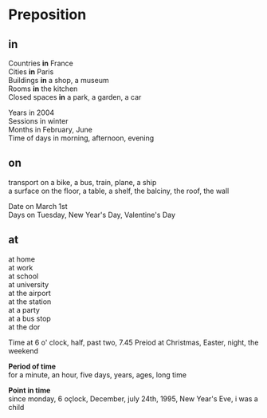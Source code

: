 # Preposition

## in
Countries **in** France  
Cities **in** Paris  
Buildings **in** a shop, a museum  
Rooms **in** the kitchen  
Closed spaces **in** a park, a garden, a car  

Years	in	2004  
Sessions	in	winter  
Months	in	February, June  
Time of days	in	morning, afternoon, evening  

## on		
transport	on	a bike, a bus, train, plane, a ship  
a surface	on	the floor, a table, a shelf, the balciny, the roof, the wall  

Date on	March 1st  
Days on	Tuesday, New Year's Day, Valentine's Day  

## at		
at home  
at work  
at school  
at university  
at the airport  
at the station  
at a party  
at a bus stop  
at the dor  
		
		
Time at	6 o' clock, half, past two, 7.45
Preiod	at	Christmas, Easter, night, the weekend
		
**Period of time**  
for a minute, an hour, five days, years, ages, long time
		
**Point in time**  
since monday, 6 oçlock, December, july 24th, 1995, New Year's Eve, i was a child
		